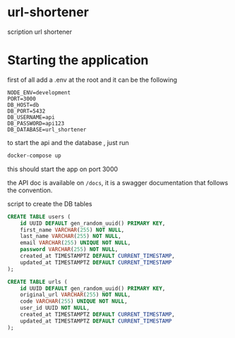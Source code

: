 # url-shortener

scription url shortener

# Starting the application

first of all add a .env at the root and it can be the following 
```
NODE_ENV=development
PORT=3000
DB_HOST=db
DB_PORT=5432
DB_USERNAME=api
DB_PASSWORD=api123
DB_DATABASE=url_shortener
```

to start the api and the database , just run

```bash
docker-compose up
```

this should start the app on port 3000

the API doc is available on `/docs`, it is a swagger documentation that follows the convention.

script to create the DB tables 
```sql
CREATE TABLE users (
    id UUID DEFAULT gen_random_uuid() PRIMARY KEY,
    first_name VARCHAR(255) NOT NULL,
    last_name VARCHAR(255) NOT NULL,
    email VARCHAR(255) UNIQUE NOT NULL,
    password VARCHAR(255) NOT NULL,
    created_at TIMESTAMPTZ DEFAULT CURRENT_TIMESTAMP,
    updated_at TIMESTAMPTZ DEFAULT CURRENT_TIMESTAMP
);

CREATE TABLE urls (
    id UUID DEFAULT gen_random_uuid() PRIMARY KEY,
    original_url VARCHAR(255) NOT NULL,
    code VARCHAR(255) UNIQUE NOT NULL,
    user_id UUID NOT NULL,
    created_at TIMESTAMPTZ DEFAULT CURRENT_TIMESTAMP,
    updated_at TIMESTAMPTZ DEFAULT CURRENT_TIMESTAMP
);

```